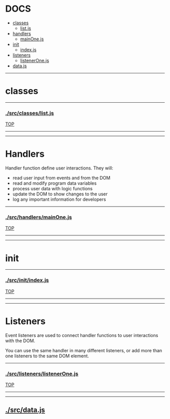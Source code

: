 <!-- BEGIN TITLE -->

# DOCS

<!-- END TITLE -->

<!-- BEGIN TOC -->

- [classes](#classes)
  - [list.js](#srcclasseslistjs)
- [handlers](#handlers)
  - [mainOne.js](#srchandlersmainOnejs)
- [init](#init)
  - [index.js](#srcinitindexjs)
- [listeners](#listeners)
  - [listenerOne.js](#srclistenerslistenerOnejs)
- [data.js](#srcdatajs)

<!-- END TOC -->

<!-- BEGIN DOCS -->

---

# classes

---

### [./src/classes/list.js](./src/classes/list.js?study)

[TOP](#DOCS)

---

---

# Handlers

Handler function define user interactions. They will:

- read user input from events and from the DOM
- read and modify program data variables
- process user data with logic functions
- update the DOM to show changes to the user
- log any important information for developers

---

### [./src/handlers/mainOne.js](./src/handlers/mainOne.js?study)

[TOP](#DOCS)

---

---

# init

---

### [./src/init/index.js](./src/init/index.js?study)

[TOP](#DOCS)

---

---

# Listeners

Event listeners are used to connect handler functions to user interactions with the DOM.

You can use the same handler in many different listeners, or add more than one listeners to the same DOM element.

---

### [./src/listeners/listenerOne.js](./src/listeners/listenerOne.js?study)

[TOP](#DOCS)

---

---

## [./src/data.js](./src/data.js?study)

<!-- END DOCS -->
